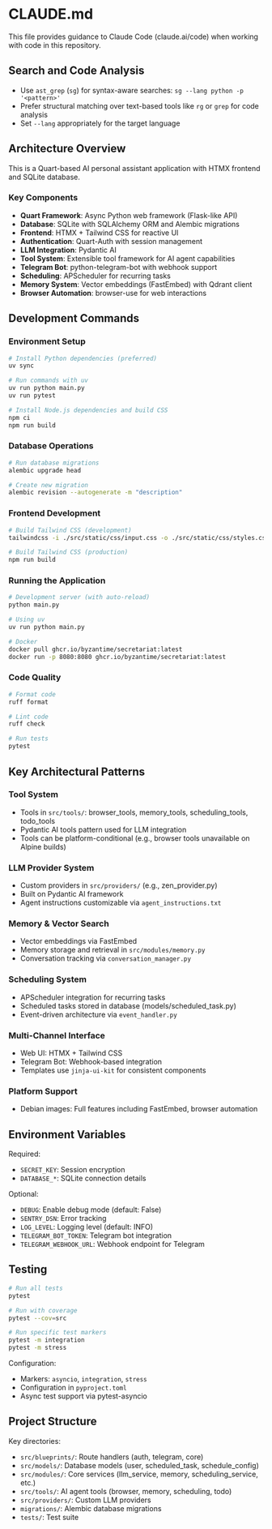 # CLAUDE.md

This file provides guidance to Claude Code (claude.ai/code) when working with code in this repository.

## Search and Code Analysis

- Use `ast_grep` (`sg`) for syntax-aware searches: `sg --lang python -p '<pattern>'`
- Prefer structural matching over text-based tools like `rg` or `grep` for code analysis
- Set `--lang` appropriately for the target language

## Architecture Overview

This is a Quart-based AI personal assistant application with HTMX frontend and SQLite database.

### Key Components

- **Quart Framework**: Async Python web framework (Flask-like API)
- **Database**: SQLite with SQLAlchemy ORM and Alembic migrations
- **Frontend**: HTMX + Tailwind CSS for reactive UI
- **Authentication**: Quart-Auth with session management
- **LLM Integration**: Pydantic AI
- **Tool System**: Extensible tool framework for AI agent capabilities
- **Telegram Bot**: python-telegram-bot with webhook support
- **Scheduling**: APScheduler for recurring tasks
- **Memory System**: Vector embeddings (FastEmbed) with Qdrant client
- **Browser Automation**: browser-use for web interactions

## Development Commands

### Environment Setup
```bash
# Install Python dependencies (preferred)
uv sync

# Run commands with uv
uv run python main.py
uv run pytest

# Install Node.js dependencies and build CSS
npm ci
npm run build
```

### Database Operations
```bash
# Run database migrations
alembic upgrade head

# Create new migration
alembic revision --autogenerate -m "description"
```

### Frontend Development
```bash
# Build Tailwind CSS (development)
tailwindcss -i ./src/static/css/input.css -o ./src/static/css/styles.css --watch

# Build Tailwind CSS (production)
npm run build
```

### Running the Application
```bash
# Development server (with auto-reload)
python main.py

# Using uv
uv run python main.py

# Docker
docker pull ghcr.io/byzantime/secretariat:latest
docker run -p 8080:8080 ghcr.io/byzantime/secretariat:latest
```

### Code Quality
```bash
# Format code
ruff format

# Lint code
ruff check

# Run tests
pytest
```

## Key Architectural Patterns

### Tool System
- Tools in `src/tools/`: browser_tools, memory_tools, scheduling_tools, todo_tools
- Pydantic AI tools pattern used for LLM integration
- Tools can be platform-conditional (e.g., browser tools unavailable on Alpine builds)

### LLM Provider System
- Custom providers in `src/providers/` (e.g., zen_provider.py)
- Built on Pydantic AI framework
- Agent instructions customizable via `agent_instructions.txt`

### Memory & Vector Search
- Vector embeddings via FastEmbed
- Memory storage and retrieval in `src/modules/memory.py`
- Conversation tracking via `conversation_manager.py`

### Scheduling System
- APScheduler integration for recurring tasks
- Scheduled tasks stored in database (models/scheduled_task.py)
- Event-driven architecture via `event_handler.py`

### Multi-Channel Interface
- Web UI: HTMX + Tailwind CSS
- Telegram Bot: Webhook-based integration
- Templates use `jinja-ui-kit` for consistent components

### Platform Support
- Debian images: Full features including FastEmbed, browser automation

## Environment Variables

Required:
- `SECRET_KEY`: Session encryption
- `DATABASE_*`: SQLite connection details

Optional:
- `DEBUG`: Enable debug mode (default: False)
- `SENTRY_DSN`: Error tracking
- `LOG_LEVEL`: Logging level (default: INFO)
- `TELEGRAM_BOT_TOKEN`: Telegram bot integration
- `TELEGRAM_WEBHOOK_URL`: Webhook endpoint for Telegram

## Testing

```bash
# Run all tests
pytest

# Run with coverage
pytest --cov=src

# Run specific test markers
pytest -m integration
pytest -m stress
```

Configuration:
- Markers: `asyncio`, `integration`, `stress`
- Configuration in `pyproject.toml`
- Async test support via pytest-asyncio

## Project Structure

Key directories:
- `src/blueprints/`: Route handlers (auth, telegram, core)
- `src/models/`: Database models (user, scheduled_task, schedule_config)
- `src/modules/`: Core services (llm_service, memory, scheduling_service, etc.)
- `src/tools/`: AI agent tools (browser, memory, scheduling, todo)
- `src/providers/`: Custom LLM providers
- `migrations/`: Alembic database migrations
- `tests/`: Test suite
